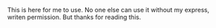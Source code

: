 This is here for me to use. No one else can use it without my express, writen permission. But thanks for reading this.